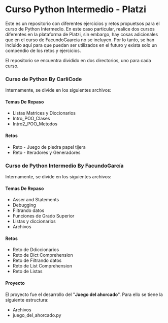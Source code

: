 # Curso Python Intermedio - Platzi
Este es un repositorio con diferentes ejercicios y retos propuetsos para el curso de Python Intermedio.
En este caso particular, realice dos cursos diferentes en la plataforma de Platzi, sin embargo, hay cosas adicionales que en el curso de FacundoGaarcía no se incluyen. Por lo tanto, se han incluido aquí para que puedan ser utilizados en el futuro y exista solo un compendio de los retos y ejercicios.

El repositorio se encuentra dividido en dos directorios, uno para cada curso.

### Curso de Python By CarliCode
Internamente, se divide en los siguientes archivos:
#### Temas De Repaso
- Listas Matrices y Diccionarios
- Intro_POO_Clases
- Intro2_POO_Metodos
  
#### Retos
- Reto - Juego de piedra papel tijera
- Reto - Iteradores y Generadores

### Curso de Python Intermedio By FacundoGarcía
Internamente, se divide en los siguientes archivos:
#### Temas De Repaso
- Asser and Statements
- Debugging
- Filtrando datos
- Funciones de Grado Superior
- Listas y diccionarios
- Archivos
  
#### Retos
- Reto de Ddiccionarios
- Reto de Dict Comprehension
- Reto de Filtrando datos
- Reto de List Comprehension
- Reto de Listas

#### Proyecto
El proyecto fue el desarrollo del "**Juego del ahorcado**". Para ello se tiene la siguiente estructura:
- Archivos
- juego_del_ahorcado.py